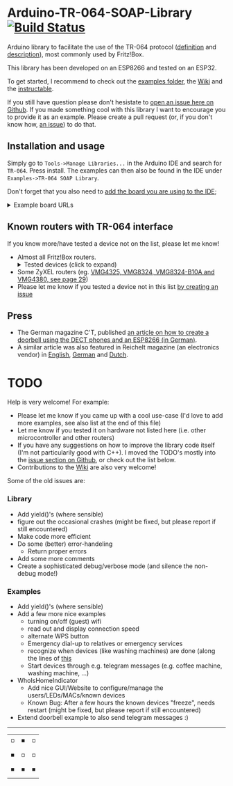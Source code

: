 # Arduino-TR-064-SOAP-Library [![Build Status](https://travis-ci.com/Aypac/Arduino-TR-064-SOAP-Library.svg?branch=master)](https://travis-ci.com/Aypac/Arduino-TR-064-SOAP-Library)
Arduino library to facilitate the use of the TR-064 protocol ([definition](https://www.broadband-forum.org/technical/download/TR-064.pdf) and [description](https://avm.de/fileadmin/user_upload/Global/Service/Schnittstellen/AVM_TR-064_first_steps.pdf)), most commonly used by Fritz!Box.

This library has been developed on an ESP8266 and tested on an ESP32.

To get started, I recommend to check out the [examples folder](https://github.com/Aypac/Arduino-TR-064-SOAP-Library/tree/master/examples), the [Wiki](https://github.com/Aypac/Arduino-TR-064-SOAP-Library/wiki) and the [instructable](http://www.instructables.com/id/Who-Is-Home-Indicator-aka-Weasley-Clock-Based-on-T/).

If you still have question please don't hesistate to [open an issue here on Github](https://github.com/Aypac/Arduino-TR-064-SOAP-Library/issues/new). If you made something cool with this library I want to encourage you to provide it as an example. Please create a pull request (or, if you don't know how, [an issue](https://github.com/Aypac/Arduino-TR-064-SOAP-Library/issues/new)) to do that.

## Installation and usage
Simply go to `Tools->Manage Libraries...` in the Arduino IDE and search for `TR-064`. Press install. The examples can then also be found in the IDE under `Examples->TR-064 SOAP Library`.

Don't forget that you also need to [add the board you are using to the IDE](https://learn.adafruit.com/add-boards-arduino-v164/setup); 
<details><summary>Example board URLs</summary>
	Please note, that these might not be the best options and can change at any time. If in doubt, do your own research :)
	<ul>
		<li>ESP8266 https://arduino.esp8266.com/stable/package_esp8266com_index.json</li>
		<li>ESP32   https://dl.espressif.com/dl/package_esp32_index.json</li>
	</ul>
</details>


## Known routers with TR-064 interface
If you know more/have tested a device not on the list, please let me know!

<ul>
	<li> Almost all Fritz!Box routers.
		<details><summary>Tested devices (click to expand)</summary>
			<ul>
				<li> Fritz!Box FON WLAN 7360</li>
				<li> Fritz!Box 7490 (tested by Dirk Kaben)</li>
				<li> Fritz!Box 7580</li>
				<li> Fritz!Box 7590</li>
				<li> Fritz!Box 5490 (<a href='https://github.com/Aypac/Arduino-TR-064-SOAP-Library/issues/21'>not finally confirmed</a>, tested by <a href='https://github.com/Paul760'>Paul760</a>)</li>
				<li> FRITZ!DECT 200 (tested by Oliver-André Urban)</li>
				<li> FRITZ!DECT 210 (test by Thorsten Godau)</li>
				<li> Apparantly, pretty much all Fritz products...</li>
			</ul>
		</details>
	</li>
	<li> Some ZyXEL routers (eg. <a href="ftp://ftp.zyxel.nl/VMG4325-B10A/user_guide/VMG4325-B10A_.pdf">VMG4325, VMG8324, VMG8324-B10A and VMG4380, see page 29</a>)</li>
	<li> Please let me know if you tested a device not in this list <a href='https://github.com/Aypac/Arduino-TR-064-SOAP-Library/issues/new'>by creating an issue</a></li>
</ul>

## Press
 
 - The German magazine C'T, published [an article on how to create a doorbell using the DECT phones and an ESP8266 (in German)](https://www.heise.de/select/ct/2018/17/1534215254552977).
 - A similar article was also featured in Reichelt magazine (an electronics vendor) in [English](https://www.reichelt.com/magazin/en/build-smart-doorbell-arduino), [German](https://www.reichelt.de/magazin/how-to/smarte-tuerklingel) and [Dutch](https://www.reichelt.com/magazin/nl/zelf-een-slimme-deurbel-maken).
 

# TODO

Help is very welcome! For example:
 - Please let me know if you came up with a cool use-case (I'd love to add more examples, see also list at the end of this file)
 - Let me know if you tested it on hardware not listed here (i.e. other microcontroller and other routers)
 - If you have any suggestions on how to improve the library code itself (I'm not particularily good with C++). I moved the TODO's mostly into the [issue section on Github](https://github.com/Aypac/Arduino-TR-064-SOAP-Library/issues), or check out the list below.
 - Contributions to the [Wiki](https://github.com/Aypac/Arduino-TR-064-SOAP-Library/wiki) are also very welcome!

Some of the old issues are:

### Library

* Add yield()'s (where sensible)
* figure out the occasional crashes (might be fixed, but please report if still encountered)
* Make code more efficient
* Do some (better) error-handeling
  * Return proper errors
* Add some more comments
* Create a sophisticated debug/verbose mode (and silence the non-debug mode!)

### Examples

* Add yield()'s (where sensible)
* Add a few more nice examples
  * turning on/off (guest) wifi
  * read out and display connection speed
  * alternate WPS button
  * Emergency dial-up to relatives or emergency services
  * recognize when devices (like washing machines) are done (along the lines of [this](https://github.com/dl9sec/ArduinoSIP/tree/master/examples/LaundryNotifier)
  * Start devices through e.g. telegram messages (e.g. coffee machine, washing machine, ...)
* WhoIsHomeIndicator
  * Add nice GUI/Website to configure/manage the users/LEDs/MACs/known devices
  * Known Bug: After a few hours the known devices "freeze", needs restart (might be fixed, but please report if still encountered)
* Extend doorbell example to also send telegram messages :)

<hr />
<center>
	<table>
		<tr><td>◽</td><td>◾</td><td>◽</td></tr>
		<tr><td>◾</td><td>◽</td><td>◽</td></tr>
		<tr><td>◾</td><td>◾</td><td>◾</td></tr>
	</table>
</center>